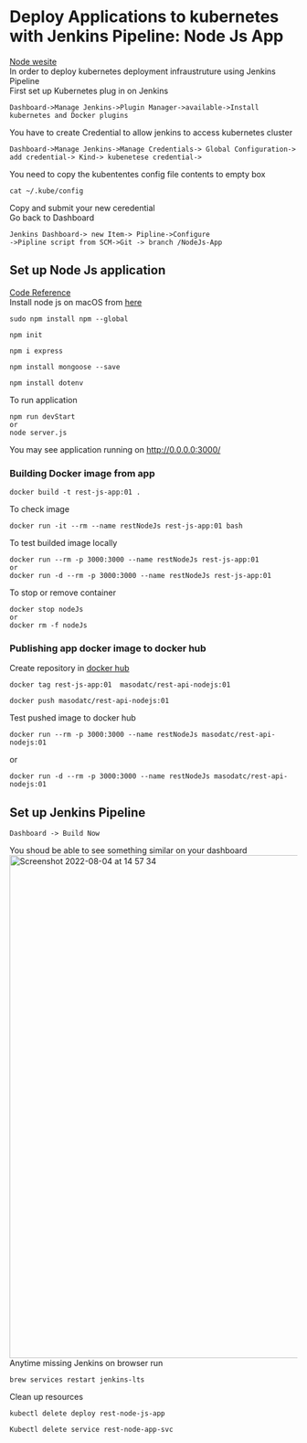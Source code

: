 # Deploy Applications to kubernetes with Jenkins Pipeline: Node Js App
[Node wesite](https://nodejs.org/en/docs/guides/getting-started-guide/)<br>
In order to deploy kubernetes deployment infraustruture using Jenkins Pipeline<br/>
First set up Kubernetes plug in on Jenkins <br/>
```
Dashboard->Manage Jenkins->Plugin Manager->available->Install kubernetes and Docker plugins
```
You have to create Credential to allow jenkins to access kubernetes cluster
```
Dashboard->Manage Jenkins->Manage Credentials-> Global Configuration-> add credential-> Kind-> kubenetese credential-> 
```
You need to copy the kubententes config file contents to empty box
```
cat ~/.kube/config 
```
Copy and submit your new ceredential<br/> 
Go back to Dashboard 
```
Jenkins Dashboard-> new Item-> Pipline->Configure
->Pipline script from SCM->Git -> branch /NodeJs-App
```
## Set up Node Js application
[Code Reference](https://github.com/WebDevSimplified/Your-First-Node-REST-API)<br/>
Install node js on macOS from [here](https://nodejs.org/en/download/)
```
sudo npm install npm --global 
```
```
npm init
```
```
npm i express
```
```
npm install mongoose --save
```
```
npm install dotenv
```
To run application
```
npm run devStart
or
node server.js
```
You may see application running  on http://0.0.0.0:3000/ <br>
### Building Docker image from app
```
docker build -t rest-js-app:01 . 
```
To check image 
```
docker run -it --rm --name restNodeJs rest-js-app:01 bash
```
To test builded image locally 
```
docker run --rm -p 3000:3000 --name restNodeJs rest-js-app:01
or 
docker run -d --rm -p 3000:3000 --name restNodeJs rest-js-app:01
```
To stop or remove container
```
docker stop nodeJs
or 
docker rm -f nodeJs
```
### Publishing app docker image to docker hub
Create repository in [docker hub](https://hub.docker.com/)
```
docker tag rest-js-app:01  masodatc/rest-api-nodejs:01 
```
```
docker push masodatc/rest-api-nodejs:01
```
Test pushed image to docker hub
```
docker run --rm -p 3000:3000 --name restNodeJs masodatc/rest-api-nodejs:01
```
or
``` 
docker run -d --rm -p 3000:3000 --name restNodeJs masodatc/rest-api-nodejs:01
```
## Set up Jenkins Pipeline
```
Dashboard -> Build Now
```
You shoud be able to see something similar on your dashboard<br/>
<img width="880" alt="Screenshot 2022-08-04 at 14 57 34" src="https://user-images.githubusercontent.com/43514418/182852723-06f185c2-e860-4471-9fd8-cba99d0e709a.png">
<br>
Anytime missing Jenkins on browser run
```
brew services restart jenkins-lts
```
Clean up resources
```
kubectl delete deploy rest-node-js-app
```
```
Kubectl delete service rest-node-app-svc
```